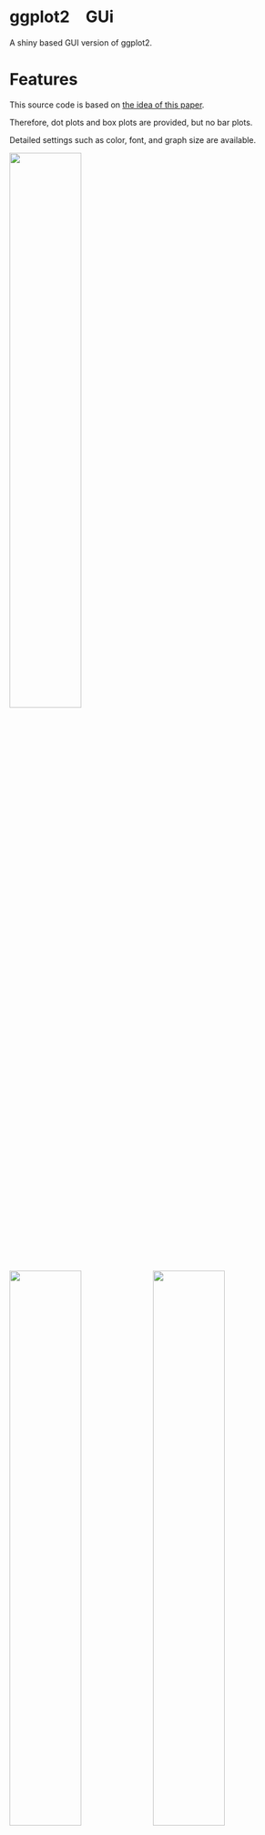 # ggplot2　GUi

A shiny based GUI version of ggplot2.

# Features

This source code is based on [the idea of this paper](https://www.ahajournals.org/doi/full/10.1161/CIRCULATIONAHA.118.037777).

Therefore, dot plots and box plots are provided, but no bar plots.

Detailed settings such as color, font, and graph size are available.


<img src="https://user-images.githubusercontent.com/60542816/140275806-84fa58e0-b77c-4a71-b4c5-1b68b269aefe.gif" width="50%" height="50%">

<img src="https://user-images.githubusercontent.com/60542816/139782345-d69d8e7a-3a04-4177-8c0e-9f320fc843f6.png" width="50%" height="50%"><img src="https://user-images.githubusercontent.com/60542816/139782310-db2d0282-ab8c-46c5-a68a-a43b2f01cee4.png" width="50%" height="50%">


There is an optional feature to bookmark and restore various values. This saves you from having to set the values again and again.

 - Bookmark them in the Options tab and save them in an RDS file.

 - When you restore, upload that RDS file. Due to specifications, you have to upload the data file after restoring the configuration.

# Requirement

R.studio is 2021.09.0+351, R is 4.1.1.

The data file can be a CSV file or an xlsx file.

Also, the first row should have a data label and be a long vertical data array. A sample data is attached. Please check it out.

# Setting

1. [Use online](https://shun4423.shinyapps.io/ggplot2_GUi/)

 　　 - This is the easiest way. However, it is not designed for online use, and some features may not be available (e.g., changing fonts).
   
2. Use offline
   
   a. Install the missing libraries.
   
   b. Create a folder in C:\Users\your user name\Documents\R and store each R file and www.
   
   c. Start Rstudio and double-click the downloaded R file in the lower right window.
    
   d. Click ▶ Run App.


Secondary distribution is strictly prohibited.

# ggplot2_GUi

ggplot2をshinyベースでGUI化したものです。

# Features

このソースコードは[この論文の考え](https://www.ahajournals.org/doi/full/10.1161/CIRCULATIONAHA.118.037777)のもと、作成されています。

したがって、ドットプロットおよび箱ひげ図が用意されていますが、棒グラフはありません。

色やフォント、グラフのサイズなど細かい設定を用意しています。

さまざまな値をブックマークし、復元するオプション機能があります。これによって、なんども値の設定をせずに済みます。

 - 1.オプションタブでブックマースし、RDSファイルで保存します。

 - 2.復元する際、そのRDSファイルをアップロードします。仕様上、設定を復元したあとにデータファイルをアップロードしなければなりません。

# Requirement

R.studioは2021.09.0+351、Rは4.1.1です。

データファイルはCSVファイルか、xlsxファイルが対応しています。

また、最初の行には、データラベルをつけ、縦に長いデータ配列にする必要があります。サンプルデータをつけています。ご確認ください。

# Setting

1. [Use online](https://shun4423.shinyapps.io/ggplot2_GUi/)

 　　 - これが最も簡単な方法です。ただし、オンラインでの使用を想定していないため、一部の機能（フォントの変更など）が利用できない場合があります。
   
2. Use offline
   
   a. 不足しているライブラリーをインストールする。
   
   b. C:\Users\your user name\Documents\Rにフォルダを作成し、各Rファイルとｗｗｗを収納する。
   
   c. Rstudioを起動し、右下のウィンドウからダウンロードしたRファイルをダブルクリックする。
    
   d. ▶Run App をクリックする。
# Author

作成情報を列挙する

* 伏見駿亮(Fushimi Shunsuke)
* Kyoto U
* f.shunsuke0402@gmail.com

# License
ライセンスを明示する

[MIT license](https://en.wikipedia.org/wiki/MIT_License).
